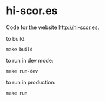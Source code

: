 
hi-scor.es
==========

Code for the website http://hi-scor.es.

to build:

    make build

to run in dev mode:

    make run-dev

to run in production:

    make run
